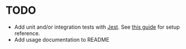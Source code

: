 # TODO

- Add unit and/or integration tests with [Jest](https://www.npmjs.com/package/jest). See [this guide](https://itnext.io/step-by-step-building-and-publishing-an-npm-typescript-package-44fe7164964c) for setup reference.
- Add usage documentation to README
